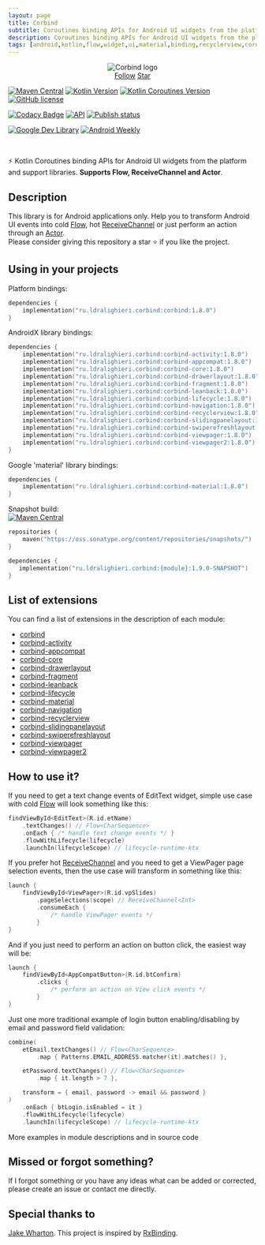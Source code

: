 ```yaml
---
layout: page
title: Corbind
subtitle: Coroutines binding APIs for Android UI widgets from the platform and support libraries.
description: Coroutines binding APIs for Android UI widgets from the platform and support libraries.
tags: [android,kotlin,flow,widget,ui,material,binding,recyclerview,coroutines,kotlin-extensions,kotlin-library,android-library,fragment,viewpager,activity,drawerlayout,appcompat,kotlin-coroutines,swiperefreshlayout,android-ui-widgets]
---
```


<div style="text-align: center">
    <img src="img/corbind.svg" alt="Corbind logo"/>
</div>

<script async defer src="https://buttons.github.io/buttons.js"></script>
<div style="text-align: center">
  <a class="github-button" href="https://github.com/LDRAlighieri" data-size="large" aria-label="Follow @LDRAlighieri on GitHub">Follow</a>
  <a class="github-button" href="https://github.com/LDRAlighieri/Corbind" data-icon="octicon-star" data-size="large" aria-label="Star LDRAlighieri/Corbind on GitHub">Star</a>
</div>

[![Maven Central](https://img.shields.io/maven-central/v/ru.ldralighieri.corbind/corbind.svg)](https://search.maven.org/search?q=g:ru.ldralighieri.corbind)
[![Kotlin Version](https://img.shields.io/badge/Kotlin-v1.8.21-blue.svg?logo=kotlin)](https://kotlinlang.org)
[![Kotlin Coroutines Version](https://img.shields.io/badge/Coroutines-v1.7.0-blue.svg)](https://kotlinlang.org/docs/reference/coroutines-overview.html)
[![GitHub license](https://img.shields.io/badge/license-Apache%20License%202.0-blue.svg?style=flat)](https://www.apache.org/licenses/LICENSE-2.0)

[![Codacy Badge](https://api.codacy.com/project/badge/Grade/a1c9a1b1d1ce4ca7a201ab93492bf6e0)](https://app.codacy.com/gh/LDRAlighieri/Corbind)
[![API](https://img.shields.io/badge/API-14%2B-brightgreen.svg)](https://android-arsenal.com/api?level=14)
[![Publish status](https://github.com/LDRAlighieri/Corbind/actions/workflows/publish.yml/badge.svg)](https://github.com/LDRAlighieri/Corbind/actions)

[![Google Dev Library](https://img.shields.io/badge/Google_DevLibrary-Corbind-blue)](https://devlibrary.withgoogle.com/products/android/repos/LDRAlighieri-Corbind)
[![Android Weekly](https://androidweekly.net/issues/issue-377/badge)](https://androidweekly.net/issues/issue-377)

<br>

⚡ Kotlin Coroutines binding APIs for Android UI widgets from the platform and support libraries. **Supports Flow, ReceiveChannel and Actor**.


## Description

This library is for Android applications only. Help you to transform Android UI events into cold [Flow][flow], hot [ReceiveChannel][channel] or just perform an action through an [Actor][actor].  
Please consider giving this repository a star ⭐ if you like the project.


## Using in your projects

Platform bindings:
```kotlin
dependencies {
    implementation("ru.ldralighieri.corbind:corbind:1.8.0")
}
```

AndroidX library bindings:
```kotlin
dependencies {
    implementation("ru.ldralighieri.corbind:corbind-activity:1.8.0")
    implementation("ru.ldralighieri.corbind:corbind-appcompat:1.8.0")
    implementation("ru.ldralighieri.corbind:corbind-core:1.8.0")
    implementation("ru.ldralighieri.corbind:corbind-drawerlayout:1.8.0")
    implementation("ru.ldralighieri.corbind:corbind-fragment:1.8.0")
    implementation("ru.ldralighieri.corbind:corbind-leanback:1.8.0")
    implementation("ru.ldralighieri.corbind:corbind-lifecycle:1.8.0")
    implementation("ru.ldralighieri.corbind:corbind-navigation:1.8.0")
    implementation("ru.ldralighieri.corbind:corbind-recyclerview:1.8.0")
    implementation("ru.ldralighieri.corbind:corbind-slidingpanelayout:1.8.0")
    implementation("ru.ldralighieri.corbind:corbind-swiperefreshlayout:1.8.0")
    implementation("ru.ldralighieri.corbind:corbind-viewpager:1.8.0")
    implementation("ru.ldralighieri.corbind:corbind-viewpager2:1.8.0")
}
```

Google 'material' library bindings:
```kotlin
dependencies {
    implementation("ru.ldralighieri.corbind:corbind-material:1.8.0")
}
```

Snapshot build:<br>
[![Maven Central](https://img.shields.io/nexus/s/ru.ldralighieri.corbind/corbind?server=https://oss.sonatype.org)](https://oss.sonatype.org/content/repositories/snapshots/ru/ldralighieri/corbind/)
```kotlin
repositories {
    maven("https://oss.sonatype.org/content/repositories/snapshots/")
}

dependencies {
   implementation("ru.ldralighieri.corbind:{module}:1.9.0-SNAPSHOT")
}
```


## List of extensions
You can find a list of extensions in the description of each module:<br>
* [corbind]<br>
* [corbind-activity]<br>
* [corbind-appcompat]<br>
* [corbind-core]<br>
* [corbind-drawerlayout]<br>
* [corbind-fragment]<br>
* [corbind-leanback]<br>
* [corbind-lifecycle]<br>
* [corbind-material]<br>
* [corbind-navigation]<br>
* [corbind-recyclerview]<br>
* [corbind-slidingpanelayout]<br>
* [corbind-swiperefreshlayout]<br>
* [corbind-viewpager]<br>
* [corbind-viewpager2]


## How to use it?

If you need to get a text change events of EditText widget, simple use case with cold [Flow][flow] will look something like this:
```kotlin
findViewById<EditText>(R.id.etName)
    .textChanges() // Flow<CharSequence>
    .onEach { /* handle text change events */ }
    .flowWithLifecycle(lifecycle)
    .launchIn(lifecycleScope) // lifecycle-runtime-ktx
```

If you prefer hot [ReceiveChannel][channel] and you need to get a ViewPager page selection events, then the use case will transform in something like this:
```kotlin
launch {
    findViewById<ViewPager>(R.id.vpSlides)
        .pageSelections(scope) // ReceiveChannel<Int>
        .consumeEach {
            /* handle ViewPager events */
        }
}
```

And if you just need to perform an action on button click, the easiest way will be:
```kotlin
launch {
    findViewById<AppCompatButton>(R.id.btConfirm)
        .clicks {
            /* perform an action on View click events */
        }
}
```

Just one more traditional example of login button enabling/disabling by email and password field validation:
```kotlin
combine(
    etEmail.textChanges() // Flow<CharSequence>
        .map { Patterns.EMAIL_ADDRESS.matcher(it).matches() },

    etPassword.textChanges() // Flow<CharSequence>
        .map { it.length > 7 },

    transform = { email, password -> email && password }
)
    .onEach { btLogin.isEnabled = it }
    .flowWithLifecycle(lifecycle)
    .launchIn(lifecycleScope) // lifecycle-runtime-ktx
```

More examples in module descriptions and in source code


## Missed or forgot something?

If I forgot something or you have any ideas what can be added or corrected, please create an issue or contact me directly.


## Special thanks to

[Jake Wharton][jw]. This project is inspired by [RxBinding][rx].


[jw]: https://github.com/JakeWharton
[rx]: https://github.com/JakeWharton/RxBinding
[flow]: https://kotlin.github.io/kotlinx.coroutines/kotlinx-coroutines-core/kotlinx.coroutines.flow/-flow/index.html
[channel]: https://kotlin.github.io/kotlinx.coroutines/kotlinx-coroutines-core/kotlinx.coroutines.channels/-receive-channel/index.html
[actor]: https://kotlin.github.io/kotlinx.coroutines/kotlinx-coroutines-core/kotlinx.coroutines.channels/actor.html

[source]: https://github.com/LDRAlighieri/Corbind

[corbind]: https://ldralighieri.github.io/Corbind/modules/corbind/
[corbind-activity]: https://ldralighieri.github.io/Corbind/modules/corbind-activity
[corbind-appcompat]: https://ldralighieri.github.io/Corbind/modules/corbind-appcompat
[corbind-core]: https://ldralighieri.github.io/Corbind/modules/corbind-core
[corbind-drawerlayout]: https://ldralighieri.github.io/Corbind/modules/corbind-drawerlayout
[corbind-fragment]: https://ldralighieri.github.io/Corbind/modules/corbind-fragment
[corbind-leanback]: https://ldralighieri.github.io/Corbind/modules/corbind-leanback
[corbind-lifecycle]: https://ldralighieri.github.io/Corbind/modules/corbind-lifecycle
[corbind-material]: https://ldralighieri.github.io/Corbind/modules/corbind-material
[corbind-navigation]: https://ldralighieri.github.io/Corbind/modules/corbind-navigation
[corbind-recyclerview]: https://ldralighieri.github.io/Corbind/modules/corbind-recyclerview
[corbind-slidingpanelayout]: https://ldralighieri.github.io/Corbind/modules/corbind-slidingpanelayout
[corbind-swiperefreshlayout]: https://ldralighieri.github.io/Corbind/modules/corbind-swiperefreshlayout
[corbind-viewpager]: https://ldralighieri.github.io/Corbind/modules/corbind-viewpager
[corbind-viewpager2]: https://ldralighieri.github.io/Corbind/modules/corbind-viewpager2
